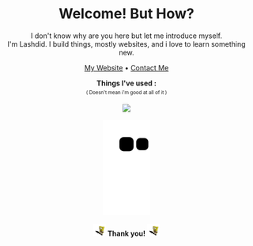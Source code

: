 <h1 align="center">Welcome! But How?</h1>

<p align="center">I don't know why are you here but let me introduce myself. <br/> I'm Lashdid. I build things, mostly websites, and i love to learn something new.</p>
<p align="center"><a href="https://lashdid.my.id">My Website</a> • <a href="mailto:sadida.alhan@gmail.com">Contact Me</a></p>

<p align="center"><b>Things I've used :</b> <br/> <sup><sub>( Doesn't mean i'm good at all of it )</sub></sup></p>
<p align="center"><img src="https://skillicons.dev/icons?i=html,css,js,ts,go,svelte,react,nextjs,nuxtjs,mongodb,mysql,firebase,flutter,git,linux" /></p>
<p align="center"><img src="https://github.com/lashdid/lashdid/blob/output/github-contribution-snake.svg"/></p>
<p align="center"><img src="/static/sponge.gif" width="25"/> <b>Thank you!</b> <img src="/static/sponge.gif" width="25"/></p>

